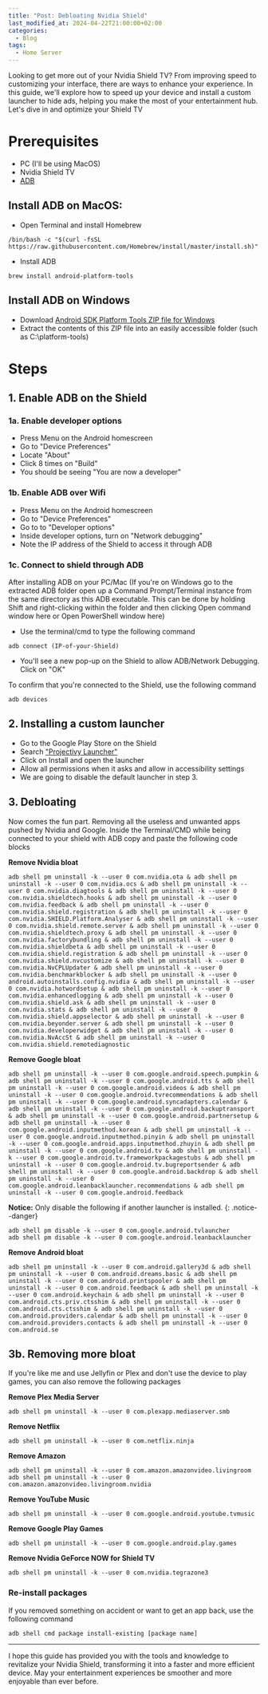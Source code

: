 ```yaml
---
title: "Post: Debloating Nvidia Shield"
last_modified_at: 2024-04-22T21:00:00+02:00
categories:
  - Blog
tags:
  - Home Server
---
```


Looking to get more out of your Nvidia Shield TV? From improving speed to customizing your interface, there are ways to enhance your experience. In this guide, we'll explore how to speed up your device and install a custom launcher to hide ads, helping you make the most of your entertainment hub. Let's dive in and optimize your Shield TV

# Prerequisites
* PC (I'll be using MacOS)
* Nvidia Shield TV
* [ADB](https://www.xda-developers.com/install-adb-windows-macos-linux/#how-to-set-up-adb-on-your-computer)

## Install ADB on MacOS:
* Open Terminal and install Homebrew
```
/bin/bash -c "$(curl -fsSL https://raw.githubusercontent.com/Homebrew/install/master/install.sh)"
```
* Install ADB
```
brew install android-platform-tools
```
## Install ADB on Windows
* Download [Android SDK Platform Tools ZIP file for Windows](https://dl.google.com/android/repository/platform-tools-latest-windows.zip)
* Extract the contents of this ZIP file into an easily accessible folder (such as C:\platform-tools)
  
# Steps
## 1. Enable ADB on the Shield
### 1a. Enable developer options
* Press Menu on the Android homescreen
* Go to "Device Preferences"
* Locate "About"
* Click 8 times on "Build"
* You should be seeing "You are now a developer"

### 1b. Enable ADB over Wifi
* Press Menu on the Android homescreen
* Go to "Device Preferences"
* Go to to "Developer options"
* Inside developer options, turn on "Network debugging"
* Note the IP address of the Shield to access it through ADB

### 1c. Connect to shield through ADB
After installing ADB on your PC/Mac (If you're on Windows go to the extracted ADB folder open up a Command Prompt/Terminal instance from the same directory as this ADB executable. This can be done by holding Shift and right-clicking within the folder and then clicking Open command window here or Open PowerShell window here)
* Use the terminal/cmd to type the following command
```
adb connect (IP-of-your-Shield)
```
* You'll see a new pop-up on the Shield to allow ADB/Network Debugging. Click on "OK"
  
To confirm that you're connected to the Shield, use the following command
```
adb devices
```

## 2. Installing a custom launcher
* Go to the Google Play Store on the Shield
* Search ["Projectivy Launcher"](https://play.google.com/store/apps/details?id=com.spocky.projengmenu)
* Click on Install and open the launcher
* Allow all permissions when it asks and allow in accessibility settings
* We are going to disable the default launcher in step 3.

## 3. Debloating
Now comes the fun part. Removing all the useless and unwanted apps pushed by Nvidia and Google.
Inside the Terminal/CMD while being connected to your shield with ADB copy and paste the following code blocks

**Remove Nvidia bloat**
```
adb shell pm uninstall -k --user 0 com.nvidia.ota & adb shell pm uninstall -k --user 0 com.nvidia.ocs & adb shell pm uninstall -k --user 0 com.nvidia.diagtools & adb shell pm uninstall -k --user 0 com.nvidia.shieldtech.hooks & adb shell pm uninstall -k --user 0 com.nvidia.feedback & adb shell pm uninstall -k --user 0 com.nvidia.shield.registration & adb shell pm uninstall -k --user 0 com.nvidia.SHIELD.Platform.Analyser & adb shell pm uninstall -k --user 0 com.nvidia.shield.remote.server & adb shell pm uninstall -k --user 0 com.nvidia.shieldtech.proxy & adb shell pm uninstall -k --user 0 com.nvidia.factorybundling & adb shell pm uninstall -k --user 0 com.nvidia.shieldbeta & adb shell pm uninstall -k --user 0 com.nvidia.shield.registration & adb shell pm uninstall -k --user 0 com.nvidia.shield.nvcustomize & adb shell pm uninstall -k --user 0 com.nvidia.NvCPLUpdater & adb shell pm uninstall -k --user 0 com.nvidia.benchmarkblocker & adb shell pm uninstall -k --user 0 android.autoinstalls.config.nvidia & adb shell pm uninstall -k --user 0 com.nvidia.hotwordsetup & adb shell pm uninstall -k --user 0 com.nvidia.enhancedlogging & adb shell pm uninstall -k --user 0 com.nvidia.shield.ask & adb shell pm uninstall -k --user 0 com.nvidia.stats & adb shell pm uninstall -k --user 0 com.nvidia.shield.appselector & adb shell pm uninstall -k --user 0 com.nvidia.beyonder.server & adb shell pm uninstall -k --user 0 com.nvidia.developerwidget & adb shell pm uninstall -k --user 0 com.nvidia.NvAccSt & adb shell pm uninstall -k --user 0 com.nvidia.shield.remotediagnostic
```
**Remove Google bloat** 
```
adb shell pm uninstall -k --user 0 com.google.android.speech.pumpkin & adb shell pm uninstall -k --user 0 com.google.android.tts & adb shell pm uninstall -k --user 0 com.google.android.videos & adb shell pm uninstall -k --user 0 com.google.android.tvrecommendations & adb shell pm uninstall -k --user 0 com.google.android.syncadapters.calendar & adb shell pm uninstall -k --user 0 com.google.android.backuptransport & adb shell pm uninstall -k --user 0 com.google.android.partnersetup & adb shell pm uninstall -k --user 0 com.google.android.inputmethod.korean & adb shell pm uninstall -k --user 0 com.google.android.inputmethod.pinyin & adb shell pm uninstall -k --user 0 com.google.android.apps.inputmethod.zhuyin & adb shell pm uninstall -k --user 0 com.google.android.tv & adb shell pm uninstall -k --user 0 com.google.android.tv.frameworkpackagestubs & adb shell pm uninstall -k --user 0 com.google.android.tv.bugreportsender & adb shell pm uninstall -k --user 0 com.google.android.backdrop & adb shell pm uninstall -k --user 0 com.google.android.leanbacklauncher.recommendations & adb shell pm uninstall -k --user 0 com.google.android.feedback
```
**Notice:** Only disable the following if another launcher is installed.
{: .notice--danger}

```
adb shell pm disable -k --user 0 com.google.android.tvlauncher
adb shell pm disable -k --user 0 com.google.android.leanbacklauncher
```
**Remove Android bloat**
```
adb shell pm uninstall -k --user 0 com.android.gallery3d & adb shell pm uninstall -k --user 0 com.android.dreams.basic & adb shell pm uninstall -k --user 0 com.android.printspooler & adb shell pm uninstall -k --user 0 com.android.feedback & adb shell pm uninstall -k --user 0 com.android.keychain & adb shell pm uninstall -k --user 0 com.android.cts.priv.ctsshim & adb shell pm uninstall -k --user 0 com.android.cts.ctsshim & adb shell pm uninstall -k --user 0 com.android.providers.calendar & adb shell pm uninstall -k --user 0 com.android.providers.contacts & adb shell pm uninstall -k --user 0 com.android.se
```
## 3b. Removing more bloat
If you're like me and use Jellyfin or Plex and don't use the device to play games, you can also remove the following packages

**Remove Plex Media Server**
```
adb shell pm uninstall -k --user 0 com.plexapp.mediaserver.smb
```
**Remove Netflix**
```
adb shell pm uninstall -k --user 0 com.netflix.ninja
```
**Remove Amazon**
```
adb shell pm uninstall -k --user 0 com.amazon.amazonvideo.livingroom
adb shell pm uninstall -k --user 0 com.amazon.amazonvideo.livingroom.nvidia
```
**Remove YouTube Music**
```
adb shell pm uninstall -k --user 0 com.google.android.youtube.tvmusic
```
**Remove Google Play Games**
```
adb shell pm uninstall -k --user 0 com.google.android.play.games
```
**Remove Nvidia GeForce NOW for Shield TV**
```
adb shell pm uninstall -k --user 0 com.nvidia.tegrazone3
```
### Re-install packages
If you removed something on accident or want to get an app back, use the following command
```
adb shell cmd package install-existing [package name]
```
--------------------------------

I hope this guide has provided you with the tools and knowledge to revitalize your Nvidia Shield, transforming it into a faster and more efficient device. May your entertainment experiences be smoother and more enjoyable than ever before.